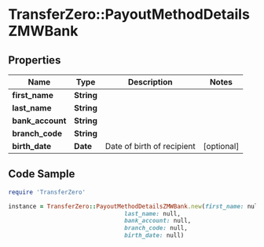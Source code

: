 # TransferZero::PayoutMethodDetailsZMWBank

## Properties

Name | Type | Description | Notes
------------ | ------------- | ------------- | -------------
**first_name** | **String** |  | 
**last_name** | **String** |  | 
**bank_account** | **String** |  | 
**branch_code** | **String** |  | 
**birth_date** | **Date** | Date of birth of recipient | [optional] 

## Code Sample

```ruby
require 'TransferZero'

instance = TransferZero::PayoutMethodDetailsZMWBank.new(first_name: null,
                                 last_name: null,
                                 bank_account: null,
                                 branch_code: null,
                                 birth_date: null)
```


